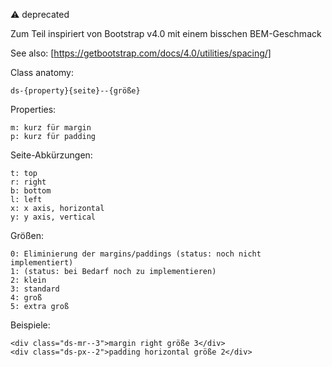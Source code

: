 ⚠ deprecated

Zum Teil inspiriert von Bootstrap v4.0 mit einem bisschen BEM-Geschmack

See also: [https://getbootstrap.com/docs/4.0/utilities/spacing/]

Class anatomy:

    ds-{property}{seite}--{größe}

Properties:

    m: kurz für margin
    p: kurz für padding

Seite-Abkürzungen:

    t: top
    r: right
    b: bottom
    l: left
    x: x axis, horizontal
    y: y axis, vertical

Größen:

    0: Eliminierung der margins/paddings (status: noch nicht implementiert)
    1: (status: bei Bedarf noch zu implementieren)
    2: klein
    3: standard
    4: groß
    5: extra groß

Beispiele:

    <div class="ds-mr--3">margin right größe 3</div>
    <div class="ds-px--2">padding horizontal größe 2</div>
